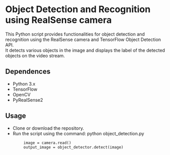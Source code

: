 # Object Detection and Recognition using RealSense camera
This Python script provides functionalities for object detection and recognition using the RealSense camera and TensorFlow Object Detection API. <br>
It detects various objects in the image and displays the label of the detected objects on the video stream.

## Dependences
* Python 3.x
* TensorFlow
* OpenCV
* PyRealSense2

## Usage
* Clone or download the repository.
* Run the script using the command: python object_detection.py <br>
```
        image = camera.read()
        output_image = object_detector.detect(image)
```